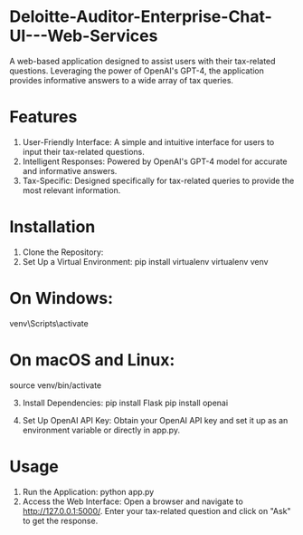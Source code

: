 # Deloitte-Auditor-Enterprise-Chat-UI---Web-Services
A web-based application designed to assist users with their tax-related questions. Leveraging the power of OpenAI's GPT-4, the application provides informative answers to a wide array of tax queries.   

# Features
1. User-Friendly Interface: A simple and intuitive interface for users to input their tax-related questions.
2. Intelligent Responses: Powered by OpenAI's GPT-4 model for accurate and informative answers.
3. Tax-Specific: Designed specifically for tax-related queries to provide the most relevant information.

# Installation   
1. Clone the Repository:
2. Set Up a Virtual Environment: 
pip install virtualenv
virtualenv venv
# On Windows:
venv\Scripts\activate
# On macOS and Linux:
source venv/bin/activate

3. Install Dependencies:
pip install Flask
pip install openai

4. Set Up OpenAI API Key: Obtain your OpenAI API key and set it up as an environment variable or directly in app.py.   

# Usage
1. Run the Application: python app.py
2. Access the Web Interface:
Open a browser and navigate to http://127.0.0.1:5000/.
Enter your tax-related question and click on "Ask" to get the response.
